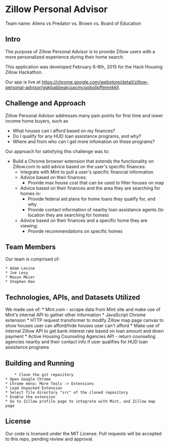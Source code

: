 # Zillow Personal Advisor

Team name: Aliens vs Predator vs. Brown vs. Board of Education

## Intro

The purpose of Zillow Personal Advisor is to provide Zillow users with a more personalized experience during their home search.

This application was developed February 6-8th, 2015 for the Hack Housing Zillow Hackathon.

Our app is live at https://chrome.google.com/webstore/detail/zillow-personal-advisor/ggkbabbeajcoacmcgobollpffemnkkll.

## Challenge and Approach

Zillow Personal Advisor addresses  many pain points for first time and lower income home buyers, such as 
* What houses can I afford based on my finances?
* Do I qualify for any HUD loan assistance programs, and why?
* Where and from who can I get more infomation on these programs?

Our approach for satisfying this challenge was to:

* Build a Chrome browser extension that extends the functionality on Zillow.com to add advice based on the user's specific finances:
    * Integrate with Mint to pull a user's specific financial information 
    * Advice based on their finances:
      * Provide max house cost that can be used to filter houses on map
    * Advice based on their finances and the area they are searching for homes in:
      * Provide federal aid plans for home loans they qualify for, and why
      * Provide contact information of nearby loan assistance agents (to location they are searching for homes) 
    * Advice based on their finances and a specific home they are viewing:
      * Provide recommendations on specific homes

## Team Members

Our team is comprised of:

    * Adam Levine 
    * Joe Levy
    * Mason Meier
    * Stephen Han

## Technologies, APIs, and Datasets Utilized

We made use of:
    * Mint.com - scrape data from Mint site and make use of Mint's internal API to gather other information
    * JavaScript Chrome extension
      * HTTP request transformer to modify Zillow map page canvas to show houses user can afford/hide houses user can't afford
    * Make use of internal Zillow API to get bank interest rate based on loan amount and down payment
    * Active Housing Counseling Agencies API - return counseling agencies nearby and their contact info if user qualifies for HUD loan assistance programs

## Building and Running

    	* Clone the git repository
	* Open Google Chrome
	* Chrome menu: More Tools -> Extensions  
	* Load Unpacked Extension
	* Select file directory "src" of the cloned repository
	* Enable the extension
	* Go to Zillow profile page to integrate with Mint, and Zillow map page

## License

Our code is licensed under the MIT License. Pull requests will be accepted to this repo, pending review and approval.
